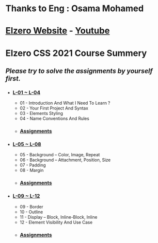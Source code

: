 # Thanks to Eng : Osama Mohamed
# [Elzero Website](https://elzero.org/) - [Youtube](https://www.youtube.com/playlist?list=PLDoPjvoNmBAzjsz06gkzlSrlev53MGIKe)
# Elzero CSS 2021 Course Summery
## *Please try to solve the assignments by yourself first.*

* ### [L-01 ~ L-04](https://github.com/islamahmedc/Elzero_CSS_2021_Course/wiki/Home---L-01-~-L-04)
    * 01 - Introduction And What I Need To Learn ?
    * 02 - Your First Project And Syntax
    * 03 - Elements Styling
    * 04 - Name Conventions And Rules
    * ### [Assignments](https://github.com/islamahmedc/Elzero_CSS_2021_Course/tree/master/Assignments/L-01~L-04)
* ### [L-05 ~ L-08](https://github.com/islamahmedc/Elzero_CSS_2021_Course/wiki/L-05-~-L-08)
    * 05 - Background – Color, Image, Repeat
    * 06 - Background – Attachment, Position, Size
    * 07 - Padding
    * 08 - Margin
    * ### [Assignments](https://github.com/islamahmedc/Elzero_CSS_2021_Course/tree/master/Assignments/L-05~L-08)
* ### [L-09 ~ L-12](https://github.com/islamahmedc/Elzero_CSS_2021_Course/wiki/L-09-~-L-12)
    * 09 - Border
    * 10 - Outline
    * 11 - Display – Block, Inline-Block, Inline
    * 12 - Element Visibility And Use Case
    * ### [Assignments](https://github.com/islamahmedc/Elzero_CSS_2021_Course/tree/master/Assignments/L-09~L-12)
